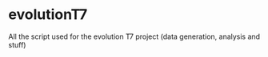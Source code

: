 # evolutionT7
All the script used for the evolution T7 project (data generation, analysis and stuff)

